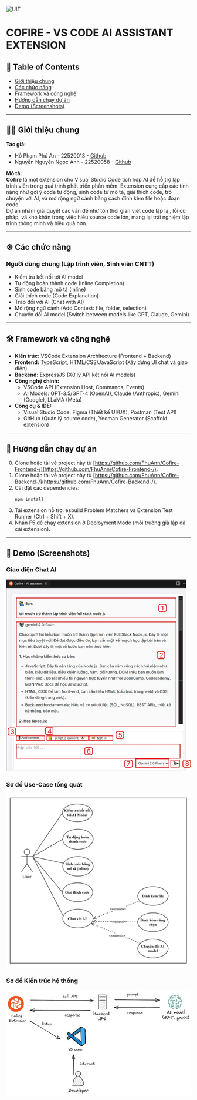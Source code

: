 ![UIT](https://img.shields.io/badge/from-UIT%20VNUHCM-blue?style=for-the-badge&link=https%3A%2F%2Fwww.uit.edu.vn%2F)

# COFIRE - VS CODE AI ASSISTANT EXTENSION

## 📑 Table of Contents
* [Giới thiệu chung](#giới-thiệu-chung)
* [Các chức năng](#các-chức-năng)
* [Framework và công nghệ](#framework-và-công-nghệ)
* [Hướng dẫn chạy dự án](#hướng-dẫn-chạy-dự-án)
* [Demo (Screenshots)](#demo-screenshots)

---

## 👨‍💻 Giới thiệu chung
**Tác giả:**  
- Hồ Phạm Phú An - 22520013 - [Github](https://github.com/FhuAnn)  
- Nguyễn Nguyên Ngọc Anh - 22520058 - [Github](https://github.com/AndreNguyen03)  

**Mô tả:**  
**Cofire** là một extension cho Visual Studio Code tích hợp AI để hỗ trợ lập trình viên trong quá trình phát triển phần mềm. Extension cung cấp các tính năng như gợi ý code tự động, sinh code từ mô tả, giải thích code, trò chuyện với AI, và mở rộng ngữ cảnh bằng cách đính kèm file hoặc đoạn code.  
Dự án nhằm giải quyết các vấn đề như tốn thời gian viết code lặp lại, lỗi cú pháp, và khó khăn trong việc hiểu source code lớn, mang lại trải nghiệm lập trình thông minh và hiệu quả hơn.  

---

## ⚙️ Các chức năng
### Người dùng chung (Lập trình viên, Sinh viên CNTT)
- Kiểm tra kết nối tới AI model  
- Tự động hoàn thành code (Inline Completion)  
- Sinh code bằng mô tả (Inline)  
- Giải thích code (Code Explanation)  
- Trao đổi với AI (Chat with AI)  
- Mở rộng ngữ cảnh (Add Context: file, folder, selection)  
- Chuyển đổi AI model (Switch between models like GPT, Claude, Gemini)  

---

## 🛠 Framework và công nghệ
- **Kiến trúc:** VSCode Extension Architecture (Frontend + Backend)  
- **Frontend:** TypeScript, HTML/CSS/JavaScript (Xây dựng UI chat và giao diện)  
- **Backend:** ExpressJS (Xử lý API kết nối AI models)  
- **Công nghệ chính:**  
  - VSCode API (Extension Host, Commands, Events)  
  - AI Models: GPT-3.5/GPT-4 (OpenAI), Claude (Anthropic), Gemini (Google), LLaMA (Meta)  
- **Công cụ & IDE:**  
  - Visual Studio Code, Figma (Thiết kế UI/UX), Postman (Test API)  
  - GitHub (Quản lý source code), Yeoman Generator (Scaffold extension)  

---

## 🔧 Hướng dẫn chạy dự án
0. Clone hoặc tải về project này từ [https://github.com/FhuAnn/Cofire-Frontend-/](https://github.com/FhuAnn/Cofire-Frontend-/).
1. Clone hoặc tải về project này từ [https://github.com/FhuAnn/Cofire-Backend-/](https://github.com/FhuAnn/Cofire-Backend-/).  
2. Cài đặt các dependencies:  
   ```
   npm install
   ```  
3. Tải extension hỗ trợ: esbuild Problem Matchers và Extension Test Runner (Ctrl + Shift + X).  
4. Nhấn F5 để chạy extension ở Deployment Mode (môi trường giả lập đã cài extension).  

---

## 📸 Demo (Screenshots)
### Giao diện Chat AI
![Giao diện Chat AI](https://github.com/FhuAnn/Cofire-Frontend-/blob/main/images/ui-chat.jpg?raw=true)

### Sơ đồ Use-Case tổng quát
![Use-Case Diagram](https://github.com/FhuAnn/Cofire-Frontend-/blob/main/images/use-case.jpg?raw=true)

### Sơ đồ Kiến trúc hệ thống
![Kiến trúc hệ thống](https://github.com/FhuAnn/Cofire-Frontend-/blob/main/images/architect.jpg?raw=true)

